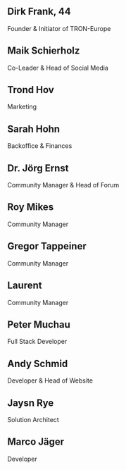 ## Dirk Frank, 44
Founder & Initiator of TRON-Europe

## Maik Schierholz
Co-Leader & Head of Social Media

## Trond Hov
Marketing

## Sarah Hohn
Backoffice & Finances

## Dr. Jörg Ernst
Community Manager & Head of Forum

## Roy Mikes
Community Manager

## Gregor Tappeiner
Community Manager

## Laurent
Community Manager 

## Peter Muchau
Full Stack Developer 

## Andy Schmid
Developer & Head of Website

## Jaysn Rye
Solution Architect

## Marco Jäger
Developer
